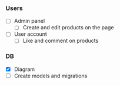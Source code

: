 ### Users

-   [ ] Admin panel
    -   [ ] Create and edit products on the page
    <!-- - [ ] Remove comments -->
-   [ ] User account
    -   [ ] Like and comment on products

### DB

-   [x] Diagram
-   [ ] Create models and migrations
